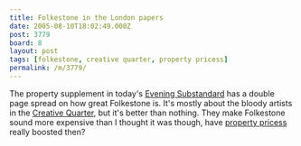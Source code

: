 ```yaml
---
title: Folkestone in the London papers
date: 2005-08-10T18:02:49.000Z
post: 3779
board: 8
layout: post
tags: [folkestone, creative quarter, property pricess]
permalink: /m/3779/
---
```

The property supplement in today's <a href="http://www.thisislondon.co.uk">Evening Substandard</a> has a double page spread on how great Folkestone is. It's mostly about the bloody artists in the <a href="/wiki/creative+quarter">Creative Quarter</a>, but it's better than nothing. They make Folkestone sound more expensive than I thought it was though, have <a href="/wiki/property+pricess">property pricess</a> really boosted then?
